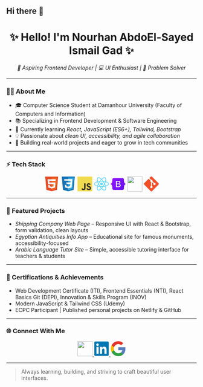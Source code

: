 ## Hi there 👋

<!--
*NourhanAbdoElSayed/nourhanabdoelsayed* is a ✨ special ✨ repository because its README.md (this file) appears on your GitHub profile.
-->

<!-- Header -->
<h1 align="center">✨ Hello! I'm Nourhan AbdoEl-Sayed Ismail Gad ✨</h1>

<p align="center">
  <em>🎨 Aspiring Frontend Developer | 💻 UI Enthusiast | 🧠 Problem Solver</em>
</p>

---

<!-- About Me -->
### 👩‍💻 About Me
- 🎓 Computer Science Student at Damanhour University (Faculty of Computers and Information)
- 📚 Specializing in Frontend Development & Software Engineering
- 🌱 Currently learning *React, JavaScript (ES6+), Tailwind, Bootstrap*
- 💡 Passionate about *clean UI, accessibility, and agile collaboration*
- 🚀 Building real-world projects and eager to grow in tech communities

---

<!-- Skills Section -->
### ⚡ Tech Stack
<p align="center">
  <!-- HTML -->
  <img src="https://raw.githubusercontent.com/devicons/devicon/master/icons/html5/html5-original.svg" height="40" width="40" />
  <!-- CSS -->
  <img src="https://raw.githubusercontent.com/devicons/devicon/master/icons/css3/css3-original.svg" height="40" width="40" />
  <!-- JavaScript -->
  <img src="https://raw.githubusercontent.com/devicons/devicon/master/icons/javascript/javascript-original.svg" height="40" width="40" />
  <!-- React -->
  <img src="https://raw.githubusercontent.com/devicons/devicon/master/icons/react/react-original.svg" height="40" width="40" />
  <!-- Bootstrap -->
  <img src="https://raw.githubusercontent.com/devicons/devicon/master/icons/bootstrap/bootstrap-original.svg" height="40" width="40" />
  <!-- Tailwind CSS -->
  <img src="https://www.vectorlogo.zone/logos/tailwindcss/tailwindcss-icon.svg" height="40" width="40" />
  <!-- Git -->
  <img src="https://raw.githubusercontent.com/devicons/devicon/master/icons/git/git-original.svg" height="40" width="40" />
</p>

---

<!-- Projects Section -->
### 🚀 Featured Projects
- *Shipping Company Web Page* – Responsive UI with React & Bootstrap, form validation, clean layouts
- *Egyptian Antiquities Info App* – Educational site for famous monuments, accessibility-focused
- *Arabic Language Tutor Site* – Simple, accessible tutoring interface for teachers & students

---

<!-- Certificates & Achievements -->
### 🏅 Certifications & Achievements
- Web Development Certificate (ITI), Frontend Essentials (NTI), React Basics Git (DEPI), Innovation & Skills Program (INOV)
- Modern JavaScript & Tailwind CSS (Udemy)
- ECPC Participant | Published personal projects on Netlify & GitHub

---

<!-- Social Links -->
### 🌐 Connect With Me
<p align="center">
  <a href="https://github.com/N00UUR" target="_blank">
     <img src="https://raw.githubusercontent.com/rahuldkjain/github-profile-readme-generator/master/src/images/icons/Social/github.svg" height="40" width="40" />
  </a>
  <a href="https://www.linkedin.com/in/nourhan-gad/" target="_blank">
    <img src="https://raw.githubusercontent.com/devicons/devicon/master/icons/linkedin/linkedin-original.svg" height="40" width="40" />
  </a>
  <a href="mailto:ngad99441@gmail.com" target="_blank">
    <img src="https://raw.githubusercontent.com/devicons/devicon/master/icons/google/google-original.svg" height="40" width="40" />
  </a>
</p>

---
> Always learning, building, and striving to craft beautiful user interfaces.
